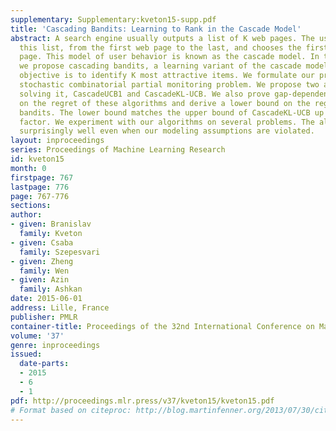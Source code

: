 ```yaml
---
supplementary: Supplementary:kveton15-supp.pdf
title: 'Cascading Bandits: Learning to Rank in the Cascade Model'
abstract: A search engine usually outputs a list of K web pages. The user examines
  this list, from the first web page to the last, and chooses the first attractive
  page. This model of user behavior is known as the cascade model. In this paper,
  we propose cascading bandits, a learning variant of the cascade model where the
  objective is to identify K most attractive items. We formulate our problem as a
  stochastic combinatorial partial monitoring problem. We propose two algorithms for
  solving it, CascadeUCB1 and CascadeKL-UCB. We also prove gap-dependent upper bounds
  on the regret of these algorithms and derive a lower bound on the regret in cascading
  bandits. The lower bound matches the upper bound of CascadeKL-UCB up to a logarithmic
  factor. We experiment with our algorithms on several problems. The algorithms perform
  surprisingly well even when our modeling assumptions are violated.
layout: inproceedings
series: Proceedings of Machine Learning Research
id: kveton15
month: 0
firstpage: 767
lastpage: 776
page: 767-776
sections: 
author:
- given: Branislav
  family: Kveton
- given: Csaba
  family: Szepesvari
- given: Zheng
  family: Wen
- given: Azin
  family: Ashkan
date: 2015-06-01
address: Lille, France
publisher: PMLR
container-title: Proceedings of the 32nd International Conference on Machine Learning
volume: '37'
genre: inproceedings
issued:
  date-parts:
  - 2015
  - 6
  - 1
pdf: http://proceedings.mlr.press/v37/kveton15/kveton15.pdf
# Format based on citeproc: http://blog.martinfenner.org/2013/07/30/citeproc-yaml-for-bibliographies/
---
```

